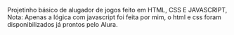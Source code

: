 Projetinho básico de alugador de jogos feito em HTML, CSS E JAVASCRIPT,
Nota: Apenas a lógica com javascript foi feita por mim, o html e css foram disponibilizados já prontos pelo Alura.
